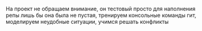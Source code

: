 На проект не обращаем внимание, он тестовый просто для наполнения репы лишь бы она была не пустая, тренируем консольные команды гит, моделируем неудобные ситуации, учимся решать конфликты
